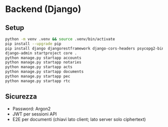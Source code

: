 # Backend (Django)

## Setup
```bash
python -m venv .venv && source .venv/bin/activate
pip install --upgrade pip
pip install django djangorestframework django-cors-headers psycopg2-binary python-dotenv cryptography pyjwt argon2-cffi
django-admin startproject core .
python manage.py startapp accounts
python manage.py startapp notaries
python manage.py startapp acts
python manage.py startapp documents
python manage.py startapp pec
python manage.py startapp rtc
```

## Sicurezza
- Password: Argon2
- JWT per sessioni API
- E2E per documenti (chiavi lato client; lato server solo ciphertext)
